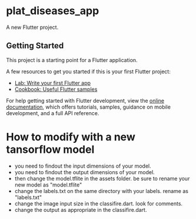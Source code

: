 # plat_diseases_app

A new Flutter project.

## Getting Started

This project is a starting point for a Flutter application.

A few resources to get you started if this is your first Flutter project:

- [Lab: Write your first Flutter app](https://docs.flutter.dev/get-started/codelab)
- [Cookbook: Useful Flutter samples](https://docs.flutter.dev/cookbook)

For help getting started with Flutter development, view the
[online documentation](https://docs.flutter.dev/), which offers tutorials,
samples, guidance on mobile development, and a full API reference.

# How to modify with a new tansorflow model
- you need to findout the input dimensions of your model.
- you need to findout the output dimensions of your model.
- then change the model.tflite in the assets folder. be sure to rename your new model as "model.tflite"
- change the labels.txt on the same directory with your labels. rename as "labels.txt"
- change the image input size in the classifire.dart. look for comments.
- change the output as appropriate in the classifire.dart.
